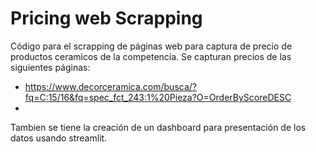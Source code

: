 # Pricing web Scrapping
Código para el scrapping de páginas web para captura de precio de productos
ceramicos de la competencia. Se capturan precios de las siguientes páginas:

* https://www.decorceramica.com/busca/?fq=C:15/16&fq=spec_fct_243:1%20Pieza?O=OrderByScoreDESC
* 


Tambien se tiene la creación de un dashboard para presentación de los datos 
usando streamlit.